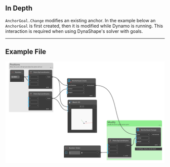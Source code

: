 ## In Depth
`AnchorGoal.Change` modifies an existing anchor. In the example below an `AnchorGoal` is first created, then it is modified while Dynamo is running. This interaction is required when using DynaShape's solver with goals.
___
## Example File

![AnchorGoal.Change](./DynaShape.ZeroTouch.Goals.AnchorGoal.Change_img.jpg)